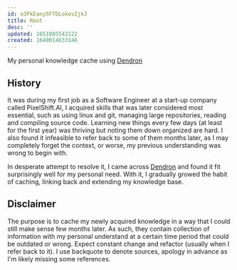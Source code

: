 ```yaml
---
id: o3PkEany5FTDLokev2jkJ
title: Root
desc: ''
updated: 1651805542122
created: 1640014633146
---
```


My personal knowledge cache using [Dendron](https://www.dendron.so)

## History
It was during my first job as a Software Engineer at a start-up company called PixelShift.AI, I acquired skills that was later considered most essential, such as using linux and git, managing large repositories, reading and compiling source code. Learning new things every few days (at least for the first year) was thriving but noting them down organized are hard. I also found it infeasible to refer back to some of them months later, as I may completely forget the context, or worse, my previous understanding was wrong to begin with.

In desperate attempt to resolve it, I came across [Dendron](https://www.dendron.so) and found it fit surprisingly well for my personal need. With it, I gradually growed the habit of caching, linking back and extending my knowledge base.

## Disclaimer
The purpose is to cache my newly acquired knowledge in a way that I could still make sense few months later. As such, they contain collection of information with my personal understand at a certain time period that could be outdated or wrong. Expect constant change and refactor (usually when I refer back to it). I use backquote to denote sources, apology in advance as I'm likely missing some references.